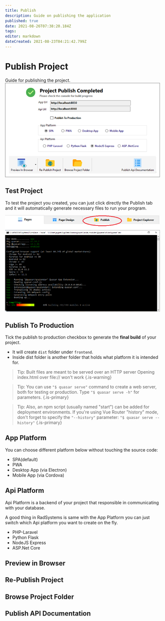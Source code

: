 ```yaml
---
title: Publish
description: Guide on publishing the application
published: true
date: 2021-08-26T07:38:20.184Z
tags: 
editor: markdown
dateCreated: 2021-08-23T04:21:42.799Z
---
```


# Publish Project
Guide for publishing the project.
![2.png](/publish/2.png)

## Test Project
To test the project you created, you can just click directly the Publish tab and it will automatically generate necessary files to run your program.

![1.png](/publish/1.png)
![3.png](/publish/3.png)

## Publish To Production
Tick the publish to production checkbox to generate the **final build** of your project.
- It will create `dist` folder under `frontend`.
- Inside dist folder is another folder that holds what platform it is intended for.

>  Tip: 
Built files are meant to be served over an HTTP server
Opening index.html over file:// won't work
{.is-warning}

> Tip: 
You can use `"$ quasar serve"` command to create a web server, both for testing or production. Type `"$ quasar serve -h"` for parameters. 
{.is-primary}

> Tip: 
Also, an npm script (usually named "start") can be added for deployment environments. If you're using Vue Router "history" mode, don't forget to specify the `"--history"` parameter: 
`"$ quasar serve --history"`
{.is-primary}



## App Platform
You can choose different platform below without touching the source code:
- SPA(default)
- PWA
- Desktop App (via Electron)
- Mobile App (via Cordova)

## Api Platform
Api Platform is a backend of your project that responsible in communicating with your database.

A good thing in RadSystems is same with the App Platform you can just switch which Api platform you want to create on the fly.

- PHP-Laravel
- Python Flask
- NodeJS Express
- ASP.Net Core

## Preview in Browser
## Re-Publish Project
## Browse Project Folder
## Publish API Documentation